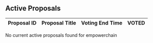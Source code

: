 ## Active Proposals

| Proposal ID | Proposal Title | Voting End Time | VOTED |
|-------------|----------------|-----------------|-------|
 
No current active proposals found for empowerchain

